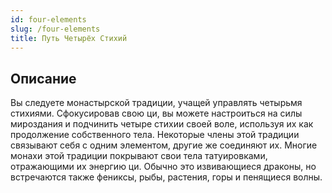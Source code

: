 ```yaml
---
id: four-elements
slug: /four-elements
title: Путь Четырёх Стихий
---
```

## Описание
Вы следуете монастырской традиции, учащей управлять четырьмя стихиями. Сфокусировав свою ци, вы можете настроиться на силы мироздания и подчинить четыре стихии своей воле, используя их как продолжение собственного тела. Некоторые члены этой традиции связывают себя с одним элементом, другие же соединяют их. Многие монахи этой традиции покрывают свои тела татуировками, отражающими их энергию ци. Обычно это извивающиеся драконы, но встречаются также фениксы, рыбы, растения, горы и пенящиеся волны.